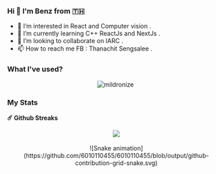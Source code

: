 ### Hi 👋 I'm Benz from 🇹🇭

- 👀 I’m interested in React and Computer vision .
- 🌱 I’m currently learning C++ ReactJs and NextJs .
- 💞️ I’m looking to collaborate on IARC .
- 📫 How to reach me FB : Thanachit Sengsalee .

<!---
6010110455/6010110455 is a ✨ special ✨ repository because its `README.md` (this file) appears on your GitHub profile.
You can click the Preview link to take a look at your changes.
--->
### What I've used?

<p align="center">
  <img src="https://github-readme-stats.vercel.app/api/top-langs/?username=6010110455&layout=compact&langs_count=9&theme=dracula" alt="mildronize" />&nbsp;
</p>

### My Stats

<!-- <p align="center">
  <img src="https://github-readme-stats.vercel.app/api?username=6010110455&show_icons=true&count_private=true&theme=dracula" alt="mildronize" />
</p> -->

<summary><b>☄️ Github Streaks</b></summary>
<p align="center">
<img height="180em" src="https://github-readme-streak-stats.herokuapp.com/?user=6010110455&hide_border=true" />
</p>


<div align="center">
  ![Snake animation](https://github.com/6010110455/6010110455/blob/output/github-contribution-grid-snake.svg)
</div>

